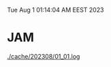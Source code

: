 Tue Aug  1 01:14:04 AM EEST 2023
# JAM
<a href='./cache/202308/01_01.log'>./cache/202308/01_01.log</a>
